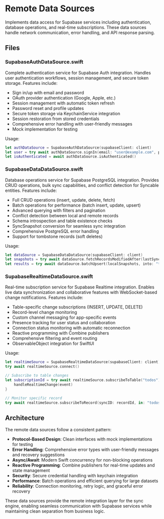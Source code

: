 # Remote Data Sources

Implements data access for Supabase services including authentication, database operations, and real-time subscriptions. These data sources handle network communication, error handling, and API response parsing.

## Files

### SupabaseAuthDataSource.swift
Complete authentication service for Supabase Auth integration. Handles user authentication workflows, session management, and secure token storage. Features include:
- Sign in/up with email and password
- OAuth provider authentication (Google, Apple, etc.)
- Session management with automatic token refresh
- Password reset and profile updates
- Secure token storage via KeychainService integration
- Session restoration from stored credentials
- Comprehensive error handling with user-friendly messages
- Mock implementation for testing

Usage:
```swift
let authDataSource = SupabaseAuthDataSource(supabaseClient: client)
let user = try await authDataSource.signIn(email: "user@example.com", password: "password")
let isAuthenticated = await authDataSource.isAuthenticated()
```

### SupabaseDataDataSource.swift
Database operations service for Supabase PostgreSQL integration. Provides CRUD operations, bulk sync capabilities, and conflict detection for Syncable entities. Features include:
- Full CRUD operations (insert, update, delete, fetch)
- Batch operations for performance (batch insert, update, upsert)
- Advanced querying with filters and pagination
- Conflict detection between local and remote records
- Schema introspection and table existence checks
- SyncSnapshot conversion for seamless sync integration
- Comprehensive PostgreSQL error handling
- Support for tombstone records (soft deletes)

Usage:
```swift
let dataSource = SupabaseDataDataSource(supabaseClient: client)
let snapshots = try await dataSource.fetchRecordsModifiedAfter(lastSyncDate, from: "todos")
let results = try await dataSource.batchUpsert(localSnapshots, into: "todos")
```

### SupabaseRealtimeDataSource.swift  
Real-time subscription service for Supabase Realtime integration. Enables live data synchronization and collaborative features with WebSocket-based change notifications. Features include:
- Table-specific change subscriptions (INSERT, UPDATE, DELETE)
- Record-level change monitoring
- Custom channel messaging for app-specific events
- Presence tracking for user status and collaboration
- Connection status monitoring with automatic reconnection
- Reactive programming with Combine publishers
- Comprehensive filtering and event routing
- ObservableObject integration for SwiftUI

Usage:
```swift
let realtimeSource = SupabaseRealtimeDataSource(supabaseClient: client)
try await realtimeSource.connect()

// Subscribe to table changes
let subscriptionId = try await realtimeSource.subscribeToTable("todos") { event in
    handleRealtimeChange(event)
}

// Monitor specific record
try await realtimeSource.subscribeToRecord(syncID: recordId, in: "todos")
```

## Architecture

The remote data sources follow a consistent pattern:
- **Protocol-Based Design**: Clean interfaces with mock implementations for testing
- **Error Handling**: Comprehensive error types with user-friendly messages and recovery suggestions
- **Async/Await**: Modern Swift concurrency for non-blocking operations
- **Reactive Programming**: Combine publishers for real-time updates and state management
- **Security**: Secure credential handling with keychain integration
- **Performance**: Batch operations and efficient querying for large datasets
- **Reliability**: Connection monitoring, retry logic, and graceful error recovery

These data sources provide the remote integration layer for the sync engine, enabling seamless communication with Supabase services while maintaining clean separation from business logic.